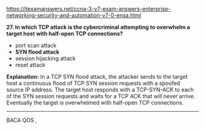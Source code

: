 https://itexamanswers.net/ccna-3-v7-exam-answers-enterprise-networking-security-and-automation-v7-0-ensa.html



**27. In which TCP attack is the cybercriminal attempting to overwhelm a target host with half-open TCP connections?**

- port scan attack
- **SYN flood attack**
- session hijacking attack
- reset attack

**Explanation:** In a TCP SYN flood attack, the attacker sends to the target host a continuous flood of TCP SYN session requests with a spoofed source IP address. The target host responds with a TCP-SYN-ACK to each of the SYN session requests and waits for a TCP ACK that will never arrive. Eventually the target is overwhelmed with half-open TCP connections.


---
BACA QOS ,